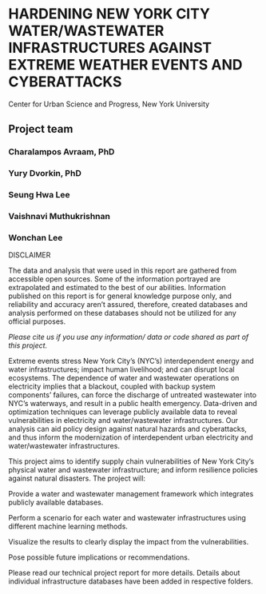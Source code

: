 # HARDENING NEW YORK CITY WATER/WASTEWATER INFRASTRUCTURES AGAINST EXTREME WEATHER EVENTS AND CYBERATTACKS

Center for Urban Science and Progress, New York University

## Project team

### Charalampos Avraam, PhD
### Yury Dvorkin, PhD
### Seung Hwa Lee
### Vaishnavi Muthukrishnan
### Wonchan Lee

DISCLAIMER

The data and analysis that were used in this report are gathered from accessible open sources. Some of the information portrayed are extrapolated and estimated to the best of our abilities. Information published on this report is for general knowledge purpose only, and reliability and accuracy aren’t assured, therefore, created databases and analysis performed on these databases should not be utilized for any official purposes. 

<I> Please cite us if you use any information/ data or code shared as part of this project. </I>

Extreme events stress New York City’s (NYC’s) interdependent energy and water infrastructures; impact human livelihood; and can disrupt local ecosystems. The dependence of water and wastewater operations on electricity implies that a blackout, coupled with backup system components’ failures, can force the discharge of untreated wastewater into NYC’s waterways, and result in a public health emergency. Data-driven and optimization techniques can leverage publicly available data to reveal vulnerabilities in electricity and water/wastewater infrastructures. Our analysis can aid policy design against natural hazards and cyberattacks, and thus inform the modernization of interdependent urban electricity and water/wastewater infrastructures.

This project aims to identify supply chain vulnerabilities of New York City’s physical water and wastewater infrastructure; and inform resilience policies against natural disasters. The project will:

Provide a water and wastewater management framework which integrates publicly available databases.

Perform a scenario for each water and wastewater infrastructures using different machine learning methods.

Visualize the results to clearly display the impact from the vulnerabilities.

Pose possible future implications or recommendations.

Please read our technical project report for more details. Details about individual infrastructure databases have been added in respective folders.

